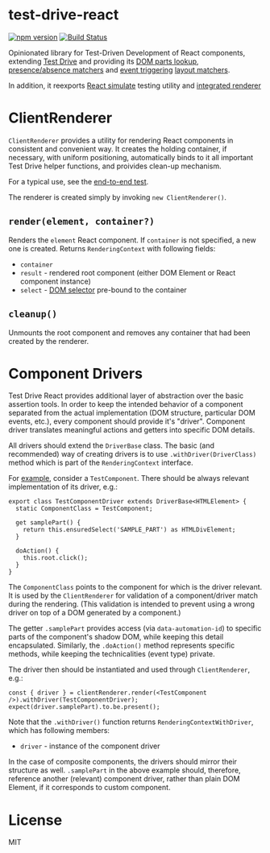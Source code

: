 # test-drive-react

[![npm version](https://badge.fury.io/js/test-drive-react.svg)](https://www.npmjs.com/package/test-drive-react)
[![Build Status](https://github.com/wixplosives/test-drive-react/workflows/tests/badge.svg)](https://github.com/wixplosives/test-drive-react/actions)

Opinionated library for Test-Driven Development of React components, extending
[Test Drive](https://github.com/wix/test-drive) and providing its
[DOM parts lookup](https://github.com/wix/test-drive#locating-your-dom-parts-selectdom),
[presence/absence matchers](https://github.com/wix/test-drive#the-present-and-absent-matchers) and
[event triggering](https://github.com/wix/test-drive#event-triggering)
[layout matchers](https://github.com/wix/test-drive#layout-matchers).

In addition, it reexports [React simulate](https://facebook.github.io/react/docs/test-utils.html#simulate)
testing utility and [integrated renderer](https://github.com/wix/test-drive-react#clientrenderer)

# ClientRenderer

`ClientRenderer` provides a utility for rendering React components in consistent
and convenient way. It creates the holding container, if necessary, with uniform positioning,
automatically binds to it all important Test Drive helper functions, and proivides clean-up
mechanism.

For a typical use, see the [end-to-end test](./test/e2e.spec.tsx).

The renderer is created simply by invoking `new ClientRenderer()`.

## `render(element, container?)`

Renders the `element` React component. If `container` is not specified, a new one is created.
Returns `RenderingContext` with following fields:

- `container`
- `result` - rendered root component (either DOM Element or React component instance)
- `select` - [DOM selector](https://github.com/wix/test-drive#locating-your-dom-parts-selectdom)
  pre-bound to the container

## `cleanup()`

Unmounts the root component and removes any container that had been created by the renderer.

# Component Drivers

Test Drive React provides additional layer of abstraction over the basic assertion tools. In order to keep
the intended behavior of a component separated from the actual implementation (DOM structure, particular
DOM events, etc.), every component should provide it's "driver". Component driver translates meaningful
actions and getters into specific DOM details.

All drivers should extend the `DriverBase` class. The basic (and recommended) way of creating drivers is to use
`.withDriver(DriverClass)` method which is part of the `RenderingContext` interface.

For [example](.test/drivers.fixture.tsx), consider a `TestComponent`. There should be always
relevant implementation of its driver, e.g.:

```tsx
export class TestComponentDriver extends DriverBase<HTMLElement> {
  static ComponentClass = TestComponent;

  get samplePart() {
    return this.ensuredSelect('SAMPLE_PART') as HTMLDivElement;
  }

  doAction() {
    this.root.click();
  }
}
```

The `ComponentClass` points to the component for which is the driver relevant. It is used by the
`ClientRenderer` for validation of a component/driver match during the rendering. (This validation
is intended to prevent using a wrong driver on top of a DOM generated by a component.)

The getter `.samplePart` provides access (via `data-automation-id`) to specific parts of
the component's shadow DOM, while keeping this detail encapsulated. Similarly,
the `.doAction()` method represents specific methods, while keeping the technicalities (event type)
private.

The driver then should be instantiated and used through `ClientRenderer`, e.g.:

```tsx
const { driver } = clientRenderer.render(<TestComponent />).withDriver(TestComponentDriver);
expect(driver.samplePart).to.be.present();
```

Note that the `.withDriver()` function returns `RenderingContextWithDriver`, which has following
members:

- `driver` - instance of the component driver

In the case of composite components, the drivers should mirror their structure as well. `.samplePart` in
the above example should, therefore, reference another (relevant) component driver, rather than plain DOM Element,
if it corresponds to custom component.

# License

MIT
